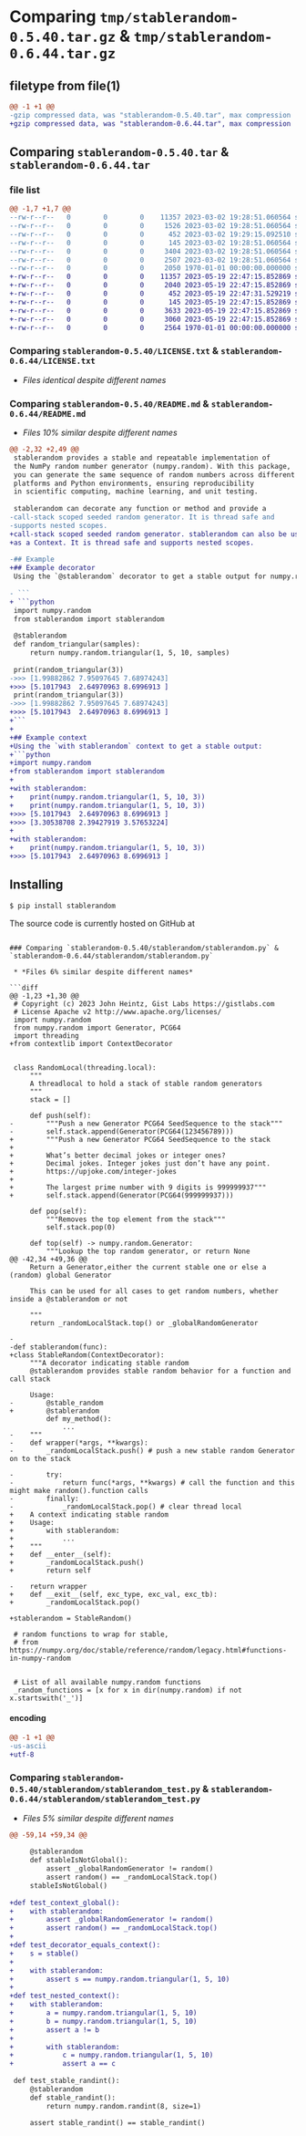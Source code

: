# Comparing `tmp/stablerandom-0.5.40.tar.gz` & `tmp/stablerandom-0.6.44.tar.gz`

## filetype from file(1)

```diff
@@ -1 +1 @@
-gzip compressed data, was "stablerandom-0.5.40.tar", max compression
+gzip compressed data, was "stablerandom-0.6.44.tar", max compression
```

## Comparing `stablerandom-0.5.40.tar` & `stablerandom-0.6.44.tar`

### file list

```diff
@@ -1,7 +1,7 @@
--rw-r--r--   0        0        0    11357 2023-03-02 19:28:51.060564 stablerandom-0.5.40/LICENSE.txt
--rw-r--r--   0        0        0     1526 2023-03-02 19:28:51.060564 stablerandom-0.5.40/README.md
--rw-r--r--   0        0        0      452 2023-03-02 19:29:15.092510 stablerandom-0.5.40/pyproject.toml
--rw-r--r--   0        0        0      145 2023-03-02 19:28:51.060564 stablerandom-0.5.40/stablerandom/__init__.py
--rw-r--r--   0        0        0     3404 2023-03-02 19:28:51.060564 stablerandom-0.5.40/stablerandom/stablerandom.py
--rw-r--r--   0        0        0     2507 2023-03-02 19:28:51.060564 stablerandom-0.5.40/stablerandom/stablerandom_test.py
--rw-r--r--   0        0        0     2050 1970-01-01 00:00:00.000000 stablerandom-0.5.40/PKG-INFO
+-rw-r--r--   0        0        0    11357 2023-05-19 22:47:15.852869 stablerandom-0.6.44/LICENSE.txt
+-rw-r--r--   0        0        0     2040 2023-05-19 22:47:15.852869 stablerandom-0.6.44/README.md
+-rw-r--r--   0        0        0      452 2023-05-19 22:47:31.529219 stablerandom-0.6.44/pyproject.toml
+-rw-r--r--   0        0        0      145 2023-05-19 22:47:15.852869 stablerandom-0.6.44/stablerandom/__init__.py
+-rw-r--r--   0        0        0     3633 2023-05-19 22:47:15.852869 stablerandom-0.6.44/stablerandom/stablerandom.py
+-rw-r--r--   0        0        0     3060 2023-05-19 22:47:15.852869 stablerandom-0.6.44/stablerandom/stablerandom_test.py
+-rw-r--r--   0        0        0     2564 1970-01-01 00:00:00.000000 stablerandom-0.6.44/PKG-INFO
```

### Comparing `stablerandom-0.5.40/LICENSE.txt` & `stablerandom-0.6.44/LICENSE.txt`

 * *Files identical despite different names*

### Comparing `stablerandom-0.5.40/README.md` & `stablerandom-0.6.44/README.md`

 * *Files 10% similar despite different names*

```diff
@@ -2,32 +2,49 @@
 stablerandom provides a stable and repeatable implementation of 
 the NumPy random number generator (numpy.random). With this package, 
 you can generate the same sequence of random numbers across different 
 platforms and Python environments, ensuring reproducibility 
 in scientific computing, machine learning, and unit testing.
 
 stablerandom can decorate any function or method and provide a 
-call-stack scoped seeded random generator. It is thread safe and 
-supports nested scopes.
+call-stack scoped seeded random generator. stablerandom can also be used
+as a Context. It is thread safe and supports nested scopes.
 
-## Example
+## Example decorator
 Using the `@stablerandom` decorator to get a stable output for numpy.random.triangular
 
- ```
+ ```python
 import numpy.random
 from stablerandom import stablerandom
 
 @stablerandom
 def random_triangular(samples):
     return numpy.random.triangular(1, 5, 10, samples)
 
 print(random_triangular(3))
->>> [1.99882862 7.95097645 7.68974243]
+>>> [5.1017943  2.64970963 8.6996913 ]
 print(random_triangular(3))
->>> [1.99882862 7.95097645 7.68974243]
+>>> [5.1017943  2.64970963 8.6996913 ]
+```
+
+## Example context
+Using the `with stablerandom` context to get a stable output:
+```python
+import numpy.random
+from stablerandom import stablerandom
+
+with stablerandom:
+    print(numpy.random.triangular(1, 5, 10, 3))
+    print(numpy.random.triangular(1, 5, 10, 3))
+>>> [5.1017943  2.64970963 8.6996913 ]
+>>> [3.30538708 2.39427919 3.57653224]
+
+with stablerandom:
+    print(numpy.random.triangular(1, 5, 10, 3))
+>>> [5.1017943  2.64970963 8.6996913 ]
 ```
 
 ## Installing
 ```bash
 $ pip install stablerandom
 ```
 The source code is currently hosted on GitHub at
```

### Comparing `stablerandom-0.5.40/stablerandom/stablerandom.py` & `stablerandom-0.6.44/stablerandom/stablerandom.py`

 * *Files 6% similar despite different names*

```diff
@@ -1,23 +1,30 @@
 # Copyright (c) 2023 John Heintz, Gist Labs https://gistlabs.com
 # License Apache v2 http://www.apache.org/licenses/
 import numpy.random
 from numpy.random import Generator, PCG64
 import threading
+from contextlib import ContextDecorator
 
 
 class RandomLocal(threading.local):
     """
     A threadlocal to hold a stack of stable random generators
     """
     stack = []
 
     def push(self):
-        """Push a new Generator PCG64 SeedSequence to the stack"""
-        self.stack.append(Generator(PCG64(123456789)))
+        """Push a new Generator PCG64 SeedSequence to the stack
+
+        What’s better decimal jokes or integer ones?
+        Decimal jokes. Integer jokes just don’t have any point.
+        https://upjoke.com/integer-jokes
+
+        The largest prime number with 9 digits is 999999937"""
+        self.stack.append(Generator(PCG64(999999937)))
 
     def pop(self):
         """Removes the top element from the stack"""
         self.stack.pop(0)
 
     def top(self) -> numpy.random.Generator:
         """Lookup the top random generator, or return None
@@ -42,34 +49,36 @@
     Return a Generator,either the current stable one or else a (random) global Generator
 
     This can be used for all cases to get random numbers, whether inside a @stablerandom or not
 
     """
     return _randomLocalStack.top() or _globalRandomGenerator
 
-
-def stablerandom(func):
+class StableRandom(ContextDecorator):
     """A decorator indicating stable random
     @stablerandom provides stable random behavior for a function and call stack
 
     Usage:
-        @stable_random
+        @stablerandom
         def my_method():
             ...
-    """
-    def wrapper(*args, **kwargs):
-        _randomLocalStack.push() # push a new stable random Generator on to the stack
 
-        try:
-            return func(*args, **kwargs) # call the function and this might make random().function calls
-        finally:
-            _randomLocalStack.pop() # clear thread local
+    A context indicating stable random
+    Usage:
+        with stablerandom:
+            ...
+    """
+    def __enter__(self):
+        _randomLocalStack.push()
+        return self
 
-    return wrapper
+    def __exit__(self, exc_type, exc_val, exc_tb):
+        _randomLocalStack.pop()
 
+stablerandom = StableRandom()
 
 # random functions to wrap for stable,
 # from https://numpy.org/doc/stable/reference/random/legacy.html#functions-in-numpy-random
 
 
 # List of all available numpy.random functions
 _random_functions = [x for x in dir(numpy.random) if not x.startswith('_')]
```

#### encoding

```diff
@@ -1 +1 @@
-us-ascii
+utf-8
```

### Comparing `stablerandom-0.5.40/stablerandom/stablerandom_test.py` & `stablerandom-0.6.44/stablerandom/stablerandom_test.py`

 * *Files 5% similar despite different names*

```diff
@@ -59,14 +59,34 @@
 
     @stablerandom
     def stableIsNotGlobal():
         assert _globalRandomGenerator != random()
         assert random() == _randomLocalStack.top()
     stableIsNotGlobal()
 
+def test_context_global():
+    with stablerandom:
+        assert _globalRandomGenerator != random()
+        assert random() == _randomLocalStack.top()
+
+def test_decorator_equals_context():
+    s = stable()
+
+    with stablerandom:
+        assert s == numpy.random.triangular(1, 5, 10)
+
+def test_nested_context():
+    with stablerandom:
+        a = numpy.random.triangular(1, 5, 10)
+        b = numpy.random.triangular(1, 5, 10)
+        assert a != b
+
+        with stablerandom:
+            c = numpy.random.triangular(1, 5, 10)
+            assert a == c
 
 def test_stable_randint():
     @stablerandom
     def stable_randint():
         return numpy.random.randint(8, size=1)
 
     assert stable_randint() == stable_randint()
```

